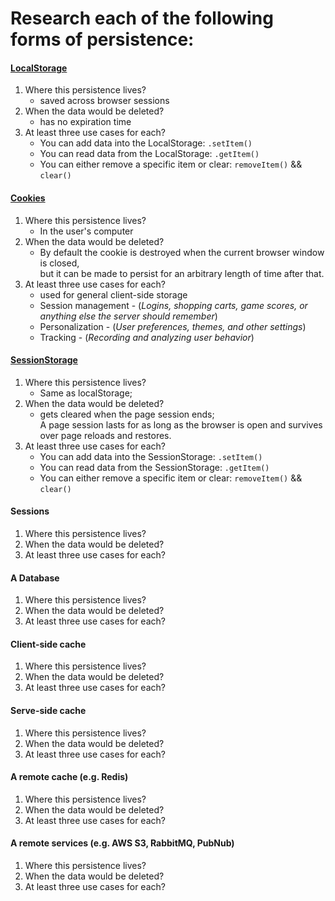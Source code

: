 # Research each of the following forms of persistence:

#### [LocalStorage](https://developer.mozilla.org/en-US/docs/Web/API/Window/localStorage)
1. Where this persistence lives?
    * saved across browser sessions
2. When the data would be deleted?
    * has no expiration time
3. At least three use cases for each?
    * You can add data into the LocalStorage: `.setItem()`
    * You can read data from the LocalStorage: `.getItem()`
    * You can either remove a specific item or clear: `removeItem()` && `clear()`

#### [Cookies](https://developer.mozilla.org/en-US/docs/Web/HTTP/Cookies)
1. Where this persistence lives?
    * In the user's computer
2. When the data would be deleted?
    * By default the cookie is destroyed when the current browser window is closed,  <br>
    but it can be made to persist for an arbitrary length of time after that.
3. At least three use cases for each?
    * used for general client-side storage
    * Session management - (*Logins, shopping carts, game scores, or anything else the server should remember*)
    * Personalization - (*User preferences, themes, and other settings*)
    * Tracking - (*Recording and analyzing user behavior*)

#### [SessionStorage](https://developer.mozilla.org/en-US/docs/Web/API/Window/sessionStorage)
1. Where this persistence lives?
    * Same as localStorage;
2. When the data would be deleted?
    * gets cleared when the page session ends; <br>
        A page session lasts for as long as the browser is open and survives over page reloads and restores.
3. At least three use cases for each?
    * You can add data into the SessionStorage: `.setItem()`
    * You can read data from the SessionStorage: `.getItem()`
    * You can either remove a specific item or clear: `removeItem()` && `clear()`

#### Sessions
1. Where this persistence lives?
2. When the data would be deleted?
3. At least three use cases for each?

#### A Database
1. Where this persistence lives?
2. When the data would be deleted?
3. At least three use cases for each?

#### Client-side cache
1. Where this persistence lives?
2. When the data would be deleted?
3. At least three use cases for each?

#### Serve-side cache
1. Where this persistence lives?
2. When the data would be deleted?
3. At least three use cases for each?

#### A remote cache (e.g. Redis)
1. Where this persistence lives?
2. When the data would be deleted?
3. At least three use cases for each?

#### A remote services (e.g. AWS S3, RabbitMQ, PubNub)
1. Where this persistence lives?
2. When the data would be deleted?
3. At least three use cases for each?
